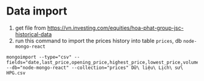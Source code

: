 # Data import
1. get file from https://vn.investing.com/equities/hoa-phat-group-jsc-historical-data
2. run this command to import the prices history into table `prices`, db `node-mongo-react`
```
mongoimport --type="csv" --fields="date,last_price,opening_price,highest_price,lowest_price,volume,change_percent" --db="node-mongo-react" --collection="prices" Dữ\ liệu\ Lịch\ sử\ HPG.csv
```
